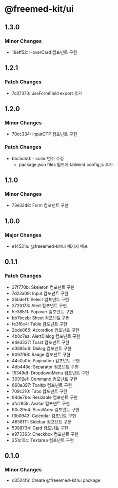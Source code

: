 # @freemed-kit/ui

## 1.3.0

### Minor Changes

- 19eff52: HoverCard 컴포넌트 구현

## 1.2.1

### Patch Changes

- 7c07373: useFormField export 추가

## 1.2.0

### Minor Changes

- 70cc334: InputOTP 컴포넌트 구현

### Patch Changes

- bbc5db0: - color 변수 수정
  - package.json files 필드에 tailwind.config.js 추가

## 1.1.0

### Minor Changes

- 73e32d8: Form 컴포넌트 구현

## 1.0.0

### Major Changes

- e14531a: @freeemed-kit/ui 패키지 배포

## 0.1.1

### Patch Changes

- 37f770b: Skeleton 컴포넌트 구현
- 7d23a09: Input 컴포넌트 구현
- 35bdef1: Select 컴포넌트 구현
- 2720173: Alert 컴포넌트 구현
- 5e38511: Popover 컴포넌트 구현
- bb7bceb: Sheet 컴포넌트 구현
- fe3f6c4: Table 컴포넌트 구현
- 2bde066: Accordion 컴포넌트 구현
- 4b0c7ea: AlertDialog 컴포넌트 구현
- e4e3337: Toast 컴포넌트 구현
- d3895d6: Dialog 컴포넌트 구현
- 9097f98: Badge 컴포넌트 구현
- 44c0a0b: Pagination 컴포넌트 구현
- 4db448e: Separator 컴포넌트 구현
- 15349df: DropdownMenu 컴포넌트 구현
- 30912ef: Command 컴포넌트 구현
- 660e397: Tooltip 컴포넌트 구현
- 709c310: Tabs 컴포넌트 구현
- 94de7be: Resizable 컴포넌트 구현
- afc2858: Avatar 컴포넌트 구현
- 90c29e4: ScrollArea 컴포넌트 구현
- f3b0943: Calendar 컴포넌트 구현
- 4656111: Sidebar 컴포넌트 구현
- 5988734: Card 컴포넌트 구현
- e973363: Checkbox 컴포넌트 구현
- 251c10c: Textarea 컴포넌트 구현

## 0.1.0

### Minor Changes

- d3524f6: Create @freeemed-kit/ui package
